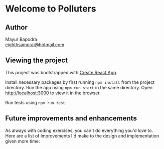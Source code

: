 # Welcome to Polluters

## Author

Mayur Bapodra\
[eighthsamurai@hotmail.com](mailto:eighthsamurai@hotmail.com)

## Viewing the project

This project was bootstrapped with [Create React App](https://github.com/facebook/create-react-app).

Install necessary packages by first running `npm install` from the project directory. Run the app using `npm run start` in the same directory. Open [http://localhost:3000](http://localhost:3000) to view it in the browser.

Run tests using `npm run test`.

## Future improvements and enhancements

As always with coding exercises, you can't do everything you'd love to. Here are a list of improvements I'd make to the design and implementation given more time:
